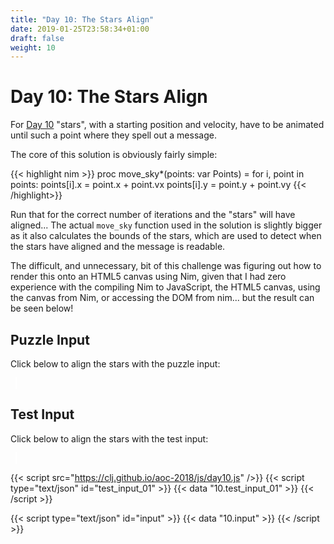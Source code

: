 ```yaml
---
title: "Day 10: The Stars Align"
date: 2019-01-25T23:58:34+01:00
draft: false
weight: 10
---
```


<style type="text/css">
	canvas {
      border: 1px solid white;
      margin: 8px;
    }
</style>

# Day 10: The Stars Align

For [Day 10](https://adventofcode.com/2018/day/10) "stars", with a starting
position and velocity, have to be animated until such a point where they spell
out a message.

The core of this solution is obviously fairly simple:

{{< highlight nim >}}
proc move_sky*(points: var Points) =
  for i, point in points:
      points[i].x = point.x + point.vx
      points[i].y = point.y + point.vy
{{< /highlight>}}

Run that for the correct number of iterations and the "stars" will have
aligned... The actual `move_sky` function used in the solution is slightly
bigger as it also calculates the bounds of the stars, which are used to detect
when the stars have aligned and the message is readable.

The difficult, and unnecessary, bit of this challenge was figuring out how to
render this onto an HTML5 canvas using Nim, given that I had zero experience
with the compiling Nim to JavaScript, the HTML5 canvas, using the canvas from
Nim, or accessing the DOM from nim... but the result can be seen below!

## Puzzle Input

Click below to align the stars with the puzzle input:

<canvas id="puzzle-input-canvas" class="day10-canvas" data-data-id="input" width="800" height="200"></canvas>


## Test Input

Click below to align the stars with the test input:

<canvas id="test-input-canvas" class="day10-canvas" data-data-id="test_input_01" width="800" height="600"></canvas>


{{< script src="https://clj.github.io/aoc-2018/js/day10.js" />}}
{{< script type="text/json" id="test_input_01" >}}
{{< data "10.test_input_01" >}}
{{< /script >}}

{{< script type="text/json" id="input" >}}
{{< data "10.input" >}}
{{< /script >}}